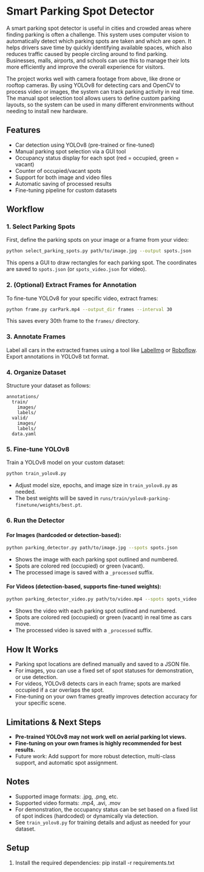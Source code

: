 # Smart Parking Spot Detector

A smart parking spot detector is useful in cities and crowded areas where finding parking is often a challenge. This system uses computer vision to automatically detect which parking spots are taken and which are open. It helps drivers save time by quickly identifying available spaces, which also reduces traffic caused by people circling around to find parking. Businesses, malls, airports, and schools can use this to manage their lots more efficiently and improve the overall experience for visitors.

The project works well with camera footage from above, like drone or rooftop cameras. By using YOLOv8 for detecting cars and OpenCV to process video or images, the system can track parking activity in real time. The manual spot selection tool allows users to define custom parking layouts, so the system can be used in many different environments without needing to install new hardware.

## Features

- Car detection using YOLOv8 (pre-trained or fine-tuned)
- Manual parking spot selection via a GUI tool
- Occupancy status display for each spot (red = occupied, green = vacant)
- Counter of occupied/vacant spots
- Support for both image and video files
- Automatic saving of processed results
- Fine-tuning pipeline for custom datasets

## Workflow

### 1. Select Parking Spots
First, define the parking spots on your image or a frame from your video:
```bash
python select_parking_spots.py path/to/image.jpg --output spots.json
```
This opens a GUI to draw rectangles for each parking spot. The coordinates are saved to `spots.json` (or `spots_video.json` for video).

### 2. (Optional) Extract Frames for Annotation
To fine-tune YOLOv8 for your specific video, extract frames:
```bash
python frame.py carPark.mp4 --output_dir frames --interval 30
```
This saves every 30th frame to the `frames/` directory.

### 3. Annotate Frames
Label all cars in the extracted frames using a tool like [LabelImg](https://github.com/tzutalin/labelImg) or [Roboflow](https://roboflow.com/). Export annotations in YOLOv8 txt format.

### 4. Organize Dataset
Structure your dataset as follows:
```
annotations/
  train/
    images/
    labels/
  valid/
    images/
    labels/
  data.yaml
```

### 5. Fine-tune YOLOv8
Train a YOLOv8 model on your custom dataset:
```bash
python train_yolov8.py
```
- Adjust model size, epochs, and image size in `train_yolov8.py` as needed.
- The best weights will be saved in `runs/train/yolov8-parking-finetune/weights/best.pt`.

### 6. Run the Detector
#### For Images (hardcoded or detection-based):
```bash
python parking_detector.py path/to/image.jpg --spots spots.json
```
- Shows the image with each parking spot outlined and numbered.
- Spots are colored red (occupied) or green (vacant).
- The processed image is saved with a `_processed` suffix.

#### For Videos (detection-based, supports fine-tuned weights):
```bash
python parking_detector_video.py path/to/video.mp4 --spots spots_video.json --model runs/train/yolov8-parking-finetune/weights/best.pt --conf 0.01
```
- Shows the video with each parking spot outlined and numbered.
- Spots are colored red (occupied) or green (vacant) in real time as cars move.
- The processed video is saved with a `_processed` suffix.

## How It Works
- Parking spot locations are defined manually and saved to a JSON file.
- For images, you can use a fixed set of spot statuses for demonstration, or use detection.
- For videos, YOLOv8 detects cars in each frame; spots are marked occupied if a car overlaps the spot.
- Fine-tuning on your own frames greatly improves detection accuracy for your specific scene.

## Limitations & Next Steps
- **Pre-trained YOLOv8 may not work well on aerial parking lot views.**
- **Fine-tuning on your own frames is highly recommended for best results.**
- Future work: Add support for more robust detection, multi-class support, and automatic spot assignment.

## Notes
- Supported image formats: .jpg, .png, etc.
- Supported video formats: .mp4, .avi, .mov
- For demonstration, the occupancy status can be set based on a fixed list of spot indices (hardcoded) or dynamically via detection.
- See `train_yolov8.py` for training details and adjust as needed for your dataset.

## Setup

1. Install the required dependencies:
pip install -r requirements.txt
